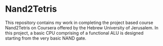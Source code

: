 # Nand2Tetris
This repository contains my work in completing the project based course Nand2Tetris on Coursera offered by the Hebrew University of Jerusalem. In this project, a basic CPU comprising of a functional ALU is designed starting from the very basic NAND gate. 
